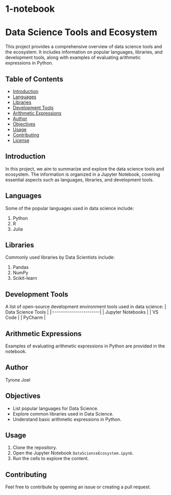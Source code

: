 # 1-notebook
# Data Science Tools and Ecosystem

This project provides a comprehensive overview of data science tools and the ecosystem. It includes information on popular languages, libraries, and development tools, along with examples of evaluating arithmetic expressions in Python.

## Table of Contents
- [Introduction](#introduction)
- [Languages](#languages)
- [Libraries](#libraries)
- [Development Tools](#development-tools)
- [Arithmetic Expressions](#arithmetic-expressions)
- [Author](#author)
- [Objectives](#objectives)
- [Usage](#usage)
- [Contributing](#contributing)
- [License](#license)

## Introduction
In this project, we aim to summarize and explore the data science tools and ecosystem. The information is organized in a Jupyter Notebook, covering essential aspects such as languages, libraries, and development tools.

## Languages
Some of the popular languages used in data science include:
1. Python
2. R
3. Julia

## Libraries
Commonly used libraries by Data Scientists include:
1. Pandas
2. NumPy
3. Scikit-learn

## Development Tools
A list of open-source development environment tools used in data science:
| Data Science Tools    |
|:-----------------------|
| Jupyter Notebooks     |
| VS Code               |
| PyCharm               |

## Arithmetic Expressions
Examples of evaluating arithmetic expressions in Python are provided in the notebook.

## Author
Tyrone Joel

## Objectives
- List popular languages for Data Science.
- Explore common libraries used in Data Science.
- Understand basic arithmetic expressions in Python.

## Usage
1. Clone the repository.
2. Open the Jupyter Notebook `DataScienceEcosystem.ipynb`.
3. Run the cells to explore the content.

## Contributing
Feel free to contribute by opening an issue or creating a pull request.
